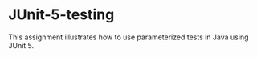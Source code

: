 # JUnit-5-testing
This assignment illustrates how to use parameterized tests in Java using JUnit 5.
